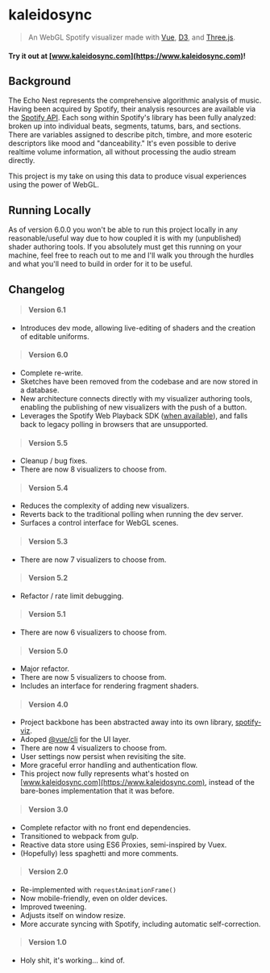 
# kaleidosync
> An WebGL Spotify visualizer made with [Vue](https://github.com/vuejs/vue), [D3](https://github.com/d3/d3), and [Three.js](https://github.com/mrdoob/three.js/).

#### Try it out at [www.kaleidosync.com](https://www.kaleidosync.com)!

## Background
The Echo Nest represents the comprehensive algorithmic analysis of music. Having been acquired by Spotify, their analysis resources are available via the [Spotify API](https://developer.spotify.com/documentation/web-api/reference/tracks/get-audio-analysis/). Each song within Spotify's library has been fully analyzed: broken up into individual beats, segments, tatums, bars, and sections. There are variables assigned to describe pitch, timbre, and more esoteric descriptors like mood and "danceability." It's even possible to derive realtime volume information, all without processing the audio stream directly. 

This project is my take on using this data to produce visual experiences using the power of WebGL. 

## Running Locally
As of version 6.0.0 you won't be able to run this project locally in any reasonable/useful way due to how coupled it is with my (unpublished) shader authoring tools. If you absolutely must get this running on your machine, feel free to reach out to me and I'll walk you through the hurdles and what you'll need to build in order for it to be useful. 

## Changelog
> #### Version 6.1
* Introduces dev mode, allowing live-editing of shaders and the creation of editable uniforms.

>  #### Version 6.0
* Complete re-write.
* Sketches have been removed from the codebase and are now stored in a database.
* New architecture connects directly with my visualizer authoring tools, enabling the publishing of new visualizers with the push of a button.
* Leverages the Spotify Web Playback SDK ([when available](https://developer.spotify.com/documentation/web-playback-sdk/#supported-browsers)), and falls back to legacy polling in browsers that are unsupported.

>  #### Version 5.5
* Cleanup / bug fixes.
* There are now 8 visualizers to choose from.

>  #### Version 5.4
* Reduces the complexity of adding new visualizers.
* Reverts back to the traditional polling when running the dev server.
* Surfaces a control interface for WebGL scenes.

>  #### Version 5.3
* There are now 7 visualizers to choose from.

>  #### Version 5.2
* Refactor / rate limit debugging.

>  #### Version 5.1
* There are now 6 visualizers to choose from.

>  #### Version 5.0
* Major refactor.
* There are now 5 visualizers to choose from.
* Includes an interface for rendering fragment shaders.

>  #### Version 4.0
* Project backbone has been abstracted away into its own library, [spotify-viz](https://github.com/zachwinter/spotify-viz).
* Adoped [@vue/cli](https://cli.vuejs.org) for the UI layer.
* There are now 4 visualizers to choose from.
* User settings now persist when revisiting the site.
* More graceful error handling and authentication flow.
* This project now fully represents what's hosted on [www.kaleidosync.com](https://www.kaleidosync.com), instead of the bare-bones implementation that it was before.
>  #### Version 3.0
* Complete refactor with no front end dependencies.
* Transitioned to webpack from gulp.
* Reactive data store using ES6 Proxies, semi-inspired by Vuex.
* (Hopefully) less spaghetti and more comments.

>  #### Version 2.0
* Re-implemented with `requestAnimationFrame()`
* Now mobile-friendly, even on older devices.
* Improved tweening.
* Adjusts itself on window resize.
* More accurate syncing with Spotify, including automatic self-correction.
>  #### Version 1.0
* Holy shit, it's working... kind of.